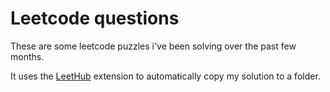 # Leetcode questions

These are some leetcode puzzles i've been solving over the past few months.

It uses the [LeetHub](https://github.com/QasimWani/LeetHub) extension to automatically copy my solution to a folder.
